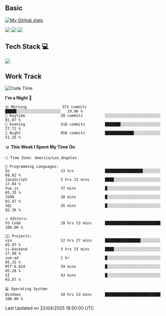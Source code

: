 ## Basic
 
[![My GitHub stats](https://github-readme-stats.vercel.app/api?username=Zzhihon&show_icons=true&theme=purple)](https://github.com/Zzhihon)
 
 [![](https://img.shields.io/badge/website-4493f8?style=for-the-badge&logo=About.me&logoColor=purple)](https://tatakal.com/)
 [![](https://img.shields.io/badge/RSS-4493f8?style=for-the-badge&logo=rss&logoColor=purple)](https://tatakal.com/feed/)
 [![](https://img.shields.io/badge/Email-4493f8?style=for-the-badge&logo=gmail&logoColor=purple)](mailto:bt1q@tatakal.com)

## Tech Stack 💻

<a href="https://skillicons.dev">
  <img src="https://skillicons.dev/icons?i=py,html,css,javascript,bash,java,vue,go,nodejs,cpp" />
</a>

</br>

## Work Track

<!--START_SECTION:waka-->
![Code Time](http://img.shields.io/badge/Code%20Time-223%20hrs%205%20mins-blue)

**I'm a Night 🦉** 

```text
🌞 Morning                373 commits         █████░░░░░░░░░░░░░░░░░░░░   19.96 % 
🌆 Daytime                20 commits          ░░░░░░░░░░░░░░░░░░░░░░░░░   01.07 % 
🌃 Evening                518 commits         ███████░░░░░░░░░░░░░░░░░░   27.72 % 
🌙 Night                  958 commits         █████████████░░░░░░░░░░░░   51.26 % 
```


📊 **This Week I Spent My Time On** 

```text
🕑︎ Time Zone: America/Los_Angeles

💬 Programming Languages: 
Go                       13 hrs              █████████████████░░░░░░░░   68.82 % 
JavaScript               3 hrs 13 mins       ████░░░░░░░░░░░░░░░░░░░░░   17.04 % 
Vue.js                   37 mins             █░░░░░░░░░░░░░░░░░░░░░░░░   03.35 % 
JSON                     28 mins             █░░░░░░░░░░░░░░░░░░░░░░░░   02.47 % 
SQL                      26 mins             █░░░░░░░░░░░░░░░░░░░░░░░░   02.36 % 

🔥 Editors: 
VS Code                  18 hrs 53 mins      █████████████████████████   100.00 % 

🐱‍💻 Projects: 
sso                      12 hrs 27 mins      ████████████████░░░░░░░░░   65.97 % 
si-backend               3 hrs 23 mins       ████░░░░░░░░░░░░░░░░░░░░░   17.98 % 
vue-ad                   1 hr                █░░░░░░░░░░░░░░░░░░░░░░░░   05.32 % 
MIT-6.824                59 mins             █░░░░░░░░░░░░░░░░░░░░░░░░   05.28 % 
SI                       43 mins             █░░░░░░░░░░░░░░░░░░░░░░░░   03.87 % 

💻 Operating System: 
Windows                  18 hrs 53 mins      █████████████████████████   100.00 % 
```


 Last Updated on 22/04/2025 18:50:00 UTC
<!--END_SECTION:waka-->
